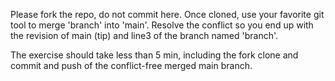 Please fork the repo, do not commit here. Once cloned, use your favorite git tool to merge 'branch' into 'main'. Resolve the conflict so you end up with the revision of main (tip) and line3 of the branch named 'branch'. 

The exercise should take less than 5 min, including the fork clone and commit and push of the conflict-free merged main branch.
